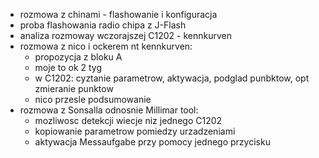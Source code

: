 - rozmowa z chinami - flashowanie i konfiguracja
- proba flashowania radio chipa z J-Flash
- analiza rozmoway wczorajszej C1202 - kennkurven
- rozmowa z nico i ockerem nt kennkurven:
	- propozycja z bloku A
	- moje to ok 2 tyg
	- w C1202: cyztanie parametrow, aktywacja, podglad punbktow, opt zmieranie punktow
	- nico przesle podsumowanie
- rozmowa z Sonsalla odnosnie Millimar tool:
	- mozliwosc detekcji wiecje niz jednego C1202
	- kopiowanie parametrow pomiedzy urzadzeniami 
	- aktywacja Messaufgabe przy pomocy jednego przycisku